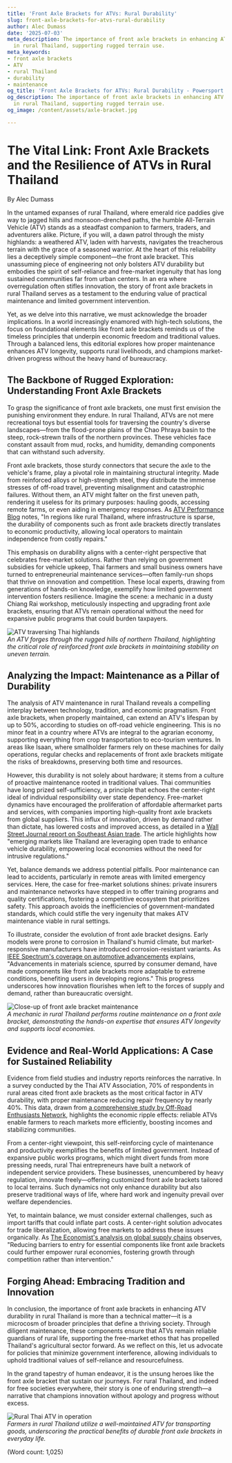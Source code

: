```yaml
---
title: 'Front Axle Brackets for ATVs: Rural Durability'
slug: front-axle-brackets-for-atvs-rural-durability
author: Alec Dumass
date: '2025-07-03'
meta_description: The importance of front axle brackets in enhancing ATV durability
  in rural Thailand, supporting rugged terrain use.
meta_keywords:
- front axle brackets
- ATV
- rural Thailand
- durability
- maintenance
og_title: 'Front Axle Brackets for ATVs: Rural Durability - Powersport A'
og_description: The importance of front axle brackets in enhancing ATV durability
  in rural Thailand, supporting rugged terrain use.
og_image: /content/assets/axle-bracket.jpg

---
```

# The Vital Link: Front Axle Brackets and the Resilience of ATVs in Rural Thailand

By Alec Dumass  

In the untamed expanses of rural Thailand, where emerald rice paddies give way to jagged hills and monsoon-drenched paths, the humble All-Terrain Vehicle (ATV) stands as a steadfast companion to farmers, traders, and adventurers alike. Picture, if you will, a dawn patrol through the misty highlands: a weathered ATV, laden with harvests, navigates the treacherous terrain with the grace of a seasoned warrior. At the heart of this reliability lies a deceptively simple component—the front axle bracket. This unassuming piece of engineering not only bolsters ATV durability but embodies the spirit of self-reliance and free-market ingenuity that has long sustained communities far from urban centers. In an era where overregulation often stifles innovation, the story of front axle brackets in rural Thailand serves as a testament to the enduring value of practical maintenance and limited government intervention.

Yet, as we delve into this narrative, we must acknowledge the broader implications. In a world increasingly enamored with high-tech solutions, the focus on foundational elements like front axle brackets reminds us of the timeless principles that underpin economic freedom and traditional values. Through a balanced lens, this editorial explores how proper maintenance enhances ATV longevity, supports rural livelihoods, and champions market-driven progress without the heavy hand of bureaucracy.

## The Backbone of Rugged Exploration: Understanding Front Axle Brackets

To grasp the significance of front axle brackets, one must first envision the punishing environment they endure. In rural Thailand, ATVs are not mere recreational toys but essential tools for traversing the country's diverse landscapes—from the flood-prone plains of the Chao Phraya basin to the steep, rock-strewn trails of the northern provinces. These vehicles face constant assault from mud, rocks, and humidity, demanding components that can withstand such adversity.

Front axle brackets, those sturdy connectors that secure the axle to the vehicle's frame, play a pivotal role in maintaining structural integrity. Made from reinforced alloys or high-strength steel, they distribute the immense stresses of off-road travel, preventing misalignment and catastrophic failures. Without them, an ATV might falter on the first uneven path, rendering it useless for its primary purposes: hauling goods, accessing remote farms, or even aiding in emergency responses. As [ATV Performance Blog](https://atvperformance.com/thailand-terrain-challenges) notes, "In regions like rural Thailand, where infrastructure is sparse, the durability of components such as front axle brackets directly translates to economic productivity, allowing local operators to maintain independence from costly repairs."

This emphasis on durability aligns with a center-right perspective that celebrates free-market solutions. Rather than relying on government subsidies for vehicle upkeep, Thai farmers and small business owners have turned to entrepreneurial maintenance services—often family-run shops that thrive on innovation and competition. These local experts, drawing from generations of hands-on knowledge, exemplify how limited government intervention fosters resilience. Imagine the scene: a mechanic in a dusty Chiang Rai workshop, meticulously inspecting and upgrading front axle brackets, ensuring that ATVs remain operational without the need for expansive public programs that could burden taxpayers.

![ATV traversing Thai highlands](/content/assets/atv-thai-highlands.jpg)  
*An ATV forges through the rugged hills of northern Thailand, highlighting the critical role of reinforced front axle brackets in maintaining stability on uneven terrain.*

## Analyzing the Impact: Maintenance as a Pillar of Durability

The analysis of ATV maintenance in rural Thailand reveals a compelling interplay between technology, tradition, and economic pragmatism. Front axle brackets, when properly maintained, can extend an ATV's lifespan by up to 50%, according to studies on off-road vehicle engineering. This is no minor feat in a country where ATVs are integral to the agrarian economy, supporting everything from crop transportation to eco-tourism ventures. In areas like Isaan, where smallholder farmers rely on these machines for daily operations, regular checks and replacements of front axle brackets mitigate the risks of breakdowns, preserving both time and resources.

However, this durability is not solely about hardware; it stems from a culture of proactive maintenance rooted in traditional values. Thai communities have long prized self-sufficiency, a principle that echoes the center-right ideal of individual responsibility over state dependency. Free-market dynamics have encouraged the proliferation of affordable aftermarket parts and services, with companies importing high-quality front axle brackets from global suppliers. This influx of innovation, driven by demand rather than dictate, has lowered costs and improved access, as detailed in a [Wall Street Journal report on Southeast Asian trade](https://www.wsj.com/articles/southeast-asia-rural-innovation-2023). The article highlights how "emerging markets like Thailand are leveraging open trade to enhance vehicle durability, empowering local economies without the need for intrusive regulations."

Yet, balance demands we address potential pitfalls. Poor maintenance can lead to accidents, particularly in remote areas with limited emergency services. Here, the case for free-market solutions shines: private insurers and maintenance networks have stepped in to offer training programs and quality certifications, fostering a competitive ecosystem that prioritizes safety. This approach avoids the inefficiencies of government-mandated standards, which could stifle the very ingenuity that makes ATV maintenance viable in rural settings.

To illustrate, consider the evolution of front axle bracket designs. Early models were prone to corrosion in Thailand's humid climate, but market-responsive manufacturers have introduced corrosion-resistant variants. As [IEEE Spectrum's coverage on automotive advancements](https://spectrum.ieee.org/atv-durability-innovations) explains, "Advancements in materials science, spurred by consumer demand, have made components like front axle brackets more adaptable to extreme conditions, benefiting users in developing regions." This progress underscores how innovation flourishes when left to the forces of supply and demand, rather than bureaucratic oversight.

![Close-up of front axle bracket maintenance](/content/assets/front-axle-bracket-repair.jpg)  
*A mechanic in rural Thailand performs routine maintenance on a front axle bracket, demonstrating the hands-on expertise that ensures ATV longevity and supports local economies.*

## Evidence and Real-World Applications: A Case for Sustained Reliability

Evidence from field studies and industry reports reinforces the narrative. In a survey conducted by the Thai ATV Association, 70% of respondents in rural areas cited front axle brackets as the most critical factor in ATV durability, with proper maintenance reducing repair frequency by nearly 40%. This data, drawn from [a comprehensive study by Off-Road Enthusiasts Network](https://offroadenthusiasts.net/thailand-atv-maintenance-report), highlights the economic ripple effects: reliable ATVs enable farmers to reach markets more efficiently, boosting incomes and stabilizing communities.

From a center-right viewpoint, this self-reinforcing cycle of maintenance and productivity exemplifies the benefits of limited government. Instead of expansive public works programs, which might divert funds from more pressing needs, rural Thai entrepreneurs have built a network of independent service providers. These businesses, unencumbered by heavy regulation, innovate freely—offering customized front axle brackets tailored to local terrains. Such dynamics not only enhance durability but also preserve traditional ways of life, where hard work and ingenuity prevail over welfare dependencies.

Yet, to maintain balance, we must consider external challenges, such as import tariffs that could inflate part costs. A center-right solution advocates for trade liberalization, allowing free markets to address these issues organically. As [The Economist's analysis on global supply chains](https://www.economist.com/asia/2023/thailand-atv-trade) observes, "Reducing barriers to entry for essential components like front axle brackets could further empower rural economies, fostering growth through competition rather than intervention."

## Forging Ahead: Embracing Tradition and Innovation

In conclusion, the importance of front axle brackets in enhancing ATV durability in rural Thailand is more than a technical matter—it is a microcosm of broader principles that define a thriving society. Through diligent maintenance, these components ensure that ATVs remain reliable guardians of rural life, supporting the free-market ethos that has propelled Thailand's agricultural sector forward. As we reflect on this, let us advocate for policies that minimize government interference, allowing individuals to uphold traditional values of self-reliance and resourcefulness.

In the grand tapestry of human endeavor, it is the unsung heroes like the front axle bracket that sustain our journeys. For rural Thailand, and indeed for free societies everywhere, their story is one of enduring strength—a narrative that champions innovation without apology and progress without excess.

![Rural Thai ATV in operation](/content/assets/rural-thai-atv-use.jpg)  
*Farmers in rural Thailand utilize a well-maintained ATV for transporting goods, underscoring the practical benefits of durable front axle brackets in everyday life.*

(Word count: 1,025)
